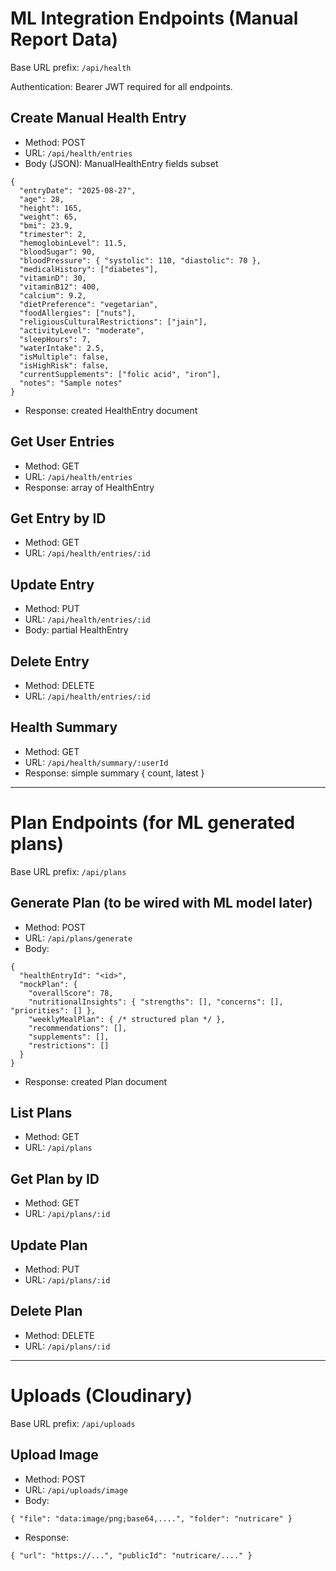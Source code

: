 # ML Integration Endpoints (Manual Report Data)

Base URL prefix: `/api/health`

Authentication: Bearer JWT required for all endpoints.

## Create Manual Health Entry
- Method: POST
- URL: `/api/health/entries`
- Body (JSON): ManualHealthEntry fields subset
```
{
  "entryDate": "2025-08-27",
  "age": 28,
  "height": 165,
  "weight": 65,
  "bmi": 23.9,
  "trimester": 2,
  "hemoglobinLevel": 11.5,
  "bloodSugar": 90,
  "bloodPressure": { "systolic": 110, "diastolic": 70 },
  "medicalHistory": ["diabetes"],
  "vitaminD": 30,
  "vitaminB12": 400,
  "calcium": 9.2,
  "dietPreference": "vegetarian",
  "foodAllergies": ["nuts"],
  "religiousCulturalRestrictions": ["jain"],
  "activityLevel": "moderate",
  "sleepHours": 7,
  "waterIntake": 2.5,
  "isMultiple": false,
  "isHighRisk": false,
  "currentSupplements": ["folic acid", "iron"],
  "notes": "Sample notes"
}
```
- Response: created HealthEntry document

## Get User Entries
- Method: GET
- URL: `/api/health/entries`
- Response: array of HealthEntry

## Get Entry by ID
- Method: GET
- URL: `/api/health/entries/:id`

## Update Entry
- Method: PUT
- URL: `/api/health/entries/:id`
- Body: partial HealthEntry

## Delete Entry
- Method: DELETE
- URL: `/api/health/entries/:id`

## Health Summary
- Method: GET
- URL: `/api/health/summary/:userId`
- Response: simple summary { count, latest }

---

# Plan Endpoints (for ML generated plans)

Base URL prefix: `/api/plans`

## Generate Plan (to be wired with ML model later)
- Method: POST
- URL: `/api/plans/generate`
- Body:
```
{
  "healthEntryId": "<id>",
  "mockPlan": {
    "overallScore": 78,
    "nutritionalInsights": { "strengths": [], "concerns": [], "priorities": [] },
    "weeklyMealPlan": { /* structured plan */ },
    "recommendations": [],
    "supplements": [],
    "restrictions": []
  }
}
```
- Response: created Plan document

## List Plans
- Method: GET
- URL: `/api/plans`

## Get Plan by ID
- Method: GET
- URL: `/api/plans/:id`

## Update Plan
- Method: PUT
- URL: `/api/plans/:id`

## Delete Plan
- Method: DELETE
- URL: `/api/plans/:id`

---

# Uploads (Cloudinary)

Base URL prefix: `/api/uploads`

## Upload Image
- Method: POST
- URL: `/api/uploads/image`
- Body:
```
{ "file": "data:image/png;base64,....", "folder": "nutricare" }
```
- Response:
```
{ "url": "https://...", "publicId": "nutricare/...." }
```